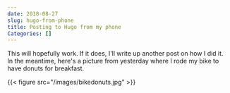 ```yaml
---
date: 2018-08-27
slug: hugo-from-phone
title: Posting to Hugo from my phone
Categories: []
---
```


This will hopefully work. If it does, I'll write up another post on how I did it. In the meantime, here's a picture from yesterday where I rode my bike to have donuts for breakfast.

{{< figure src="/images/bikedonuts.jpg" >}}
